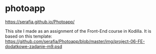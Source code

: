 # photoapp
 https://serafia.github.io/Photoapp/
 
 This site I made as an assignment of the Front-End course in Kodilla. It is based on this template:
 https://github.com/serafia/Photoapp/blob/master/img/project-06-FE-dodatkowe-zadanie-m9.psd
